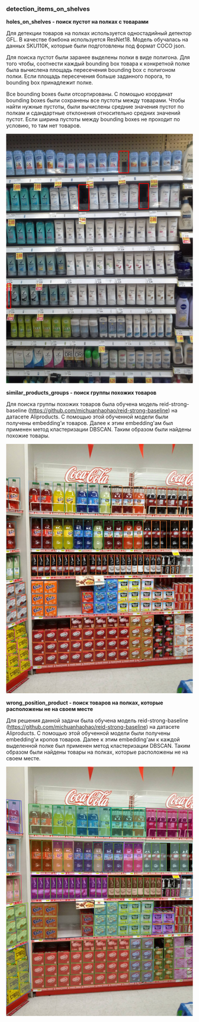 ### detection_items_on_shelves

**holes_on_shelves - поиск пустот на полках с товарами**

Для детекции товаров на полках используется одностадийный детектор GFL. В качестве бэкбона используется ResNet18. Модель обучалась на данных SKU110K, которые были подготовлены под формат COCO json.

Для поиска пустот были заранее выделены полки в виде полигона. Для того чтобы, соотнести каждый bounding box товара к конкретной полке была вычислена площадь пересечения bounding box c полигоном полки. Если площадь пересечения больше заданного порога, то bounding box принадлежит полке.

Все bounding boxes были отсортированы. С помощью координат bounding boxes были сохранены все пустоты между товарами. Чтобы найти нужные пустоты, были вычислены средние значения пустот по полкам и сдандартные отклонения относительно средних значений пустот. Если ширина пустоты между bounding boxes не проходит по условию, то там нет товаров.

![](result_holes_on_shelve.jpg)

**similar_products_groups - поиск группы похожих товаров**

Для поиска группы похожих товаров была обучена модель reid-strong-baseline (https://github.com/michuanhaohao/reid-strong-baseline) на датасете Aliproducts. С помощью этой обученной модели были получены embedding'и товаров. Далее к этим embedding'ам был применен метод кластеризации DBSCAN. Таким образом были найдены похожие товары.

![](result_similar_products_group.jpg)

**wrong_position_product - поиск товаров на полках, которые расположены не на своем месте**

Для решения данной задачи была обучена модель reid-strong-baseline (https://github.com/michuanhaohao/reid-strong-baseline) на датасете Aliproducts. С помощью этой обученной модели были получены embedding'и кропов товаров. Далее к этим embedding'ам к каждой выделенной полке был применен метод кластеризации DBSCAN. Таким образом были найдены товары на полках, которые расположены не на своем месте.

![](result_wrong_position_product.jpg)
